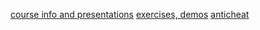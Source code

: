 [course info and presentations](http://telerikacademy.com/Courses/Courses/Details/256)
[exercises, demos](http://telerik.dimodi.com/)
[anticheat](http://downloads.academy.telerik.com/svn/public/AntiCheatClient/Telerik-Academy-AntiCheat.zip)
